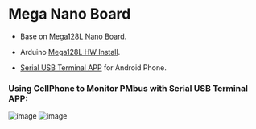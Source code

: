 # Mega Nano Board

* Base on [Mega128L Nano Board](https://github.com/Dafeng1980/AtmegaBoards).  <br/>
* Arduino [Mega128L HW Install](https://github.com/MCUdude/MegaCore "https://github.com/MCUdude/MegaCore").  <br/> 

* [Serial USB Terminal APP](https://play.google.com/store/apps/details?id=de.kai_morich.serial_usb_terminal&hl=en "https://play.google.com/store/apps/details?id=de.kai_morich.serial_usb_terminal&hl=en") for Android Phone.   <br/>

 ### Using CellPhone to Monitor PMbus with Serial USB Terminal APP: <br/>
![image](https://github.com/Dafeng1980/PowerPMbusTools/raw/master/doc/crps.JPG)
![image](https://github.com/Dafeng1980/PowerPMbusTools/raw/master/doc/crps1.JPG) <br/> 



